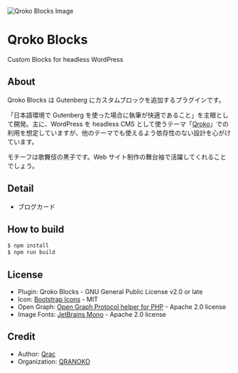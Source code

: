 ![Qroko Blocks Image](https://i.gyazo.com/916d5c412df54cd0a111e5396ff00174.png)

# Qroko Blocks

Custom Blocks for headless WordPress

## About

Qroko Blocks は Gutenberg にカスタムブロックを追加するプラグインです。

「日本語環境で Gutenberg を使った場合に執筆が快適であること」を主眼として開発。主に、WordPress を headless CMS として使うテーマ「[Qroko](https://github.com/qrac/qroko)」での利用を想定していますが、他のテーマでも使えるよう依存性のない設計を心がけています。

モチーフは歌舞伎の黒子です。Web サイト制作の舞台袖で活躍してくれることでしょう。

## Detail

- ブログカード

## How to build

```bash
$ npm install
$ npm run build
```

## License

- Plugin: Qroko Blocks - GNU General Public License v2.0 or late
- Icon: [Bootstrap Icons](https://icons.getbootstrap.com/) - MIT
- Open Graph: [Open Graph Protocol helper for PHP](https://github.com/scottmac/opengraph/blob/master/OpenGraph.php) - Apache 2.0 license
- Image Fonts: [JetBrains Mono](https://www.jetbrains.com/lp/mono/) - Apache 2.0 license

## Credit

- Author: [Qrac](https://qrac.jp)
- Organization: [QRANOKO](https://qranoko.jp)
